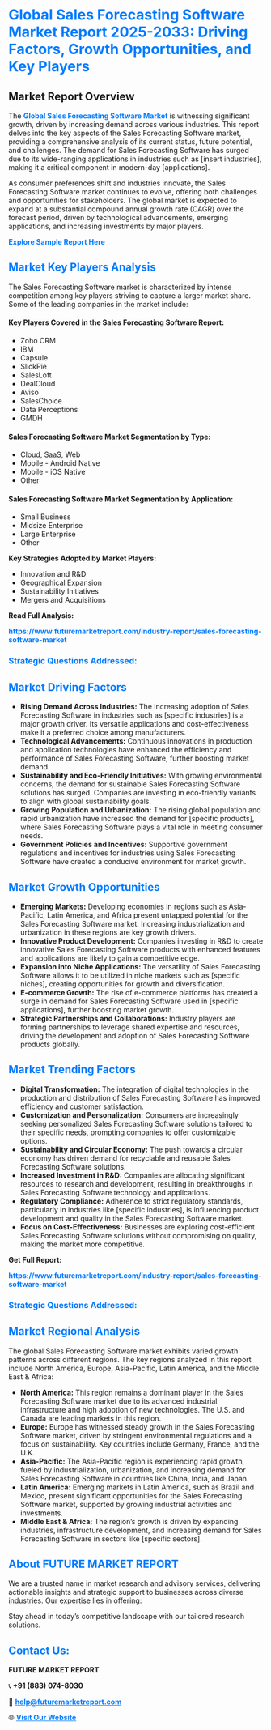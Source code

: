<h1 style="color: #007BFF;">Global Sales Forecasting Software Market Report 2025-2033: Driving Factors, Growth Opportunities, and Key Players</h1>

<section id="overview">
<h2>Market Report Overview</h2>
<p>The <a href="https://www.futuremarketreport.com/industry-report/sales-forecasting-software-market" style="color: #007BFF; text-decoration: none;"><strong>Global Sales Forecasting Software Market</strong></a> is witnessing significant growth, driven by increasing demand across various industries. This report delves into the key aspects of the Sales Forecasting Software market, providing a comprehensive analysis of its current status, future potential, and challenges. The demand for Sales Forecasting Software has surged due to its wide-ranging applications in industries such as [insert industries], making it a critical component in modern-day [applications].</p>
<p>As consumer preferences shift and industries innovate, the Sales Forecasting Software market continues to evolve, offering both challenges and opportunities for stakeholders. The global market is expected to expand at a substantial compound annual growth rate (CAGR) over the forecast period, driven by technological advancements, emerging applications, and increasing investments by major players.</p>
</section>

<section id="overview">
<p><a href="https://www.futuremarketreport.com/request-sample/reportId=101293" style="color: #007BFF; text-decoration: none;"><strong>Explore Sample Report Here</strong></a></p>
</section>

<section id="key-players">
<h2 style="color: #007BFF;">Market Key Players Analysis</h2>
<p>The Sales Forecasting Software market is characterized by intense competition among key players striving to capture a larger market share. Some of the leading companies in the market include:</p>
<h4>Key Players Covered in the Sales Forecasting Software Report:</h4>
<ul><li>Zoho CRM</li><li>IBM</li><li>Capsule</li><li>SlickPie</li><li>SalesLoft</li><li>DealCloud</li><li>Aviso</li><li>SalesChoice</li><li>Data Perceptions</li><li>GMDH</li></ul>
<h4>Sales Forecasting Software Market Segmentation by Type:</h4>
<ul><li>Cloud, SaaS, Web</li><li>Mobile - Android Native</li><li>Mobile - iOS Native</li><li>Other</li></ul>

<h4>Sales Forecasting Software Market Segmentation by Application:</h4>
<ul><li>Small Business</li><li>Midsize Enterprise</li><li>Large Enterprise</li><li>Other</li></ul>
<p><strong>Key Strategies Adopted by Market Players:</strong></p>
<ul>
<li>Innovation and R&D</li>
<li>Geographical Expansion</li>
<li>Sustainability Initiatives</li>
<li>Mergers and Acquisitions</li>
</ul>
</section>

<section>
<p><strong>Read Full Analysis: </strong></p><a href="https://www.futuremarketreport.com/industry-report/sales-forecasting-software-market" style="color: #007BFF; text-decoration: none;"><strong>https://www.futuremarketreport.com/industry-report/sales-forecasting-software-market</strong></a>
<h3 style="color: #007BFF;">Strategic Questions Addressed:</h3>
</section>

<section id="driving-factors">
<h2 style="color: #007BFF;">Market Driving Factors</h2>
<ul>
<li><strong>Rising Demand Across Industries:</strong> The increasing adoption of Sales Forecasting Software in industries such as [specific industries] is a major growth driver. Its versatile applications and cost-effectiveness make it a preferred choice among manufacturers.</li>
<li><strong>Technological Advancements:</strong> Continuous innovations in production and application technologies have enhanced the efficiency and performance of Sales Forecasting Software, further boosting market demand.</li>
<li><strong>Sustainability and Eco-Friendly Initiatives:</strong> With growing environmental concerns, the demand for sustainable Sales Forecasting Software solutions has surged. Companies are investing in eco-friendly variants to align with global sustainability goals.</li>
<li><strong>Growing Population and Urbanization:</strong> The rising global population and rapid urbanization have increased the demand for [specific products], where Sales Forecasting Software plays a vital role in meeting consumer needs.</li>
<li><strong>Government Policies and Incentives:</strong> Supportive government regulations and incentives for industries using Sales Forecasting Software have created a conducive environment for market growth.</li>
</ul>
</section>

<section id="growth-opportunities">
<h2 style="color: #007BFF;">Market Growth Opportunities</h2>
<ul>
<li><strong>Emerging Markets:</strong> Developing economies in regions such as Asia-Pacific, Latin America, and Africa present untapped potential for the Sales Forecasting Software market. Increasing industrialization and urbanization in these regions are key growth drivers.</li>
<li><strong>Innovative Product Development:</strong> Companies investing in R&D to create innovative Sales Forecasting Software products with enhanced features and applications are likely to gain a competitive edge.</li>
<li><strong>Expansion into Niche Applications:</strong> The versatility of Sales Forecasting Software allows it to be utilized in niche markets such as [specific niches], creating opportunities for growth and diversification.</li>
<li><strong>E-commerce Growth:</strong> The rise of e-commerce platforms has created a surge in demand for Sales Forecasting Software used in [specific applications], further boosting market growth.</li>
<li><strong>Strategic Partnerships and Collaborations:</strong> Industry players are forming partnerships to leverage shared expertise and resources, driving the development and adoption of Sales Forecasting Software products globally.</li>
</ul>
</section>

<section id="trending-factors">
<h2 style="color: #007BFF;">Market Trending Factors</h2>
<ul>
<li><strong>Digital Transformation:</strong> The integration of digital technologies in the production and distribution of Sales Forecasting Software has improved efficiency and customer satisfaction.</li>
<li><strong>Customization and Personalization:</strong> Consumers are increasingly seeking personalized Sales Forecasting Software solutions tailored to their specific needs, prompting companies to offer customizable options.</li>
<li><strong>Sustainability and Circular Economy:</strong> The push towards a circular economy has driven demand for recyclable and reusable Sales Forecasting Software solutions.</li>
<li><strong>Increased Investment in R&D:</strong> Companies are allocating significant resources to research and development, resulting in breakthroughs in Sales Forecasting Software technology and applications.</li>
<li><strong>Regulatory Compliance:</strong> Adherence to strict regulatory standards, particularly in industries like [specific industries], is influencing product development and quality in the Sales Forecasting Software market.</li>
<li><strong>Focus on Cost-Effectiveness:</strong> Businesses are exploring cost-efficient Sales Forecasting Software solutions without compromising on quality, making the market more competitive.</li>
</ul>
</section>

<section>
<p><strong>Get Full Report: </strong></p><a href="https://www.futuremarketreport.com/industry-report/sales-forecasting-software-market" style="color: #007BFF; text-decoration: none;"><strong>https://www.futuremarketreport.com/industry-report/sales-forecasting-software-market</strong></a>
<h3 style="color: #007BFF;">Strategic Questions Addressed:</h3>
</section>


<section id="regional-analysis">
<h2 style="color: #007BFF;">Market Regional Analysis</h2>
<p>The global Sales Forecasting Software market exhibits varied growth patterns across different regions. The key regions analyzed in this report include North America, Europe, Asia-Pacific, Latin America, and the Middle East & Africa:</p>
<ul>
<li><strong>North America:</strong> This region remains a dominant player in the Sales Forecasting Software market due to its advanced industrial infrastructure and high adoption of new technologies. The U.S. and Canada are leading markets in this region.</li>
<li><strong>Europe:</strong> Europe has witnessed steady growth in the Sales Forecasting Software market, driven by stringent environmental regulations and a focus on sustainability. Key countries include Germany, France, and the U.K.</li>
<li><strong>Asia-Pacific:</strong> The Asia-Pacific region is experiencing rapid growth, fueled by industrialization, urbanization, and increasing demand for Sales Forecasting Software in countries like China, India, and Japan.</li>
<li><strong>Latin America:</strong> Emerging markets in Latin America, such as Brazil and Mexico, present significant opportunities for the Sales Forecasting Software market, supported by growing industrial activities and investments.</li>
<li><strong>Middle East & Africa:</strong> The region’s growth is driven by expanding industries, infrastructure development, and increasing demand for Sales Forecasting Software in sectors like [specific sectors].</li>
</ul>
</section>

<footer>
<h2 style="color: #007BFF;">About FUTURE MARKET REPORT</h2>
<p>We are a trusted name in market research and advisory services, delivering actionable insights and strategic support to businesses across diverse industries. Our expertise lies in offering:</p>

<p>Stay ahead in today’s competitive landscape with our tailored research solutions.</p>

<h2 style="color: #007BFF;">Contact Us:</h2>
<p><strong>FUTURE MARKET REPORT</strong></p>
<p>📞 <strong>+91 (883) 074-8030</strong></p>
<p>📧 <strong><a href="mailto:help@futuremarketreport.com" style="color: #007BFF;">help@futuremarketreport.com</a></strong></p>
<p>🌐 <strong><a href="https://www.futuremarketreport.com/" style="color: #007BFF;">Visit Our Website</a></strong></p>
</footer>